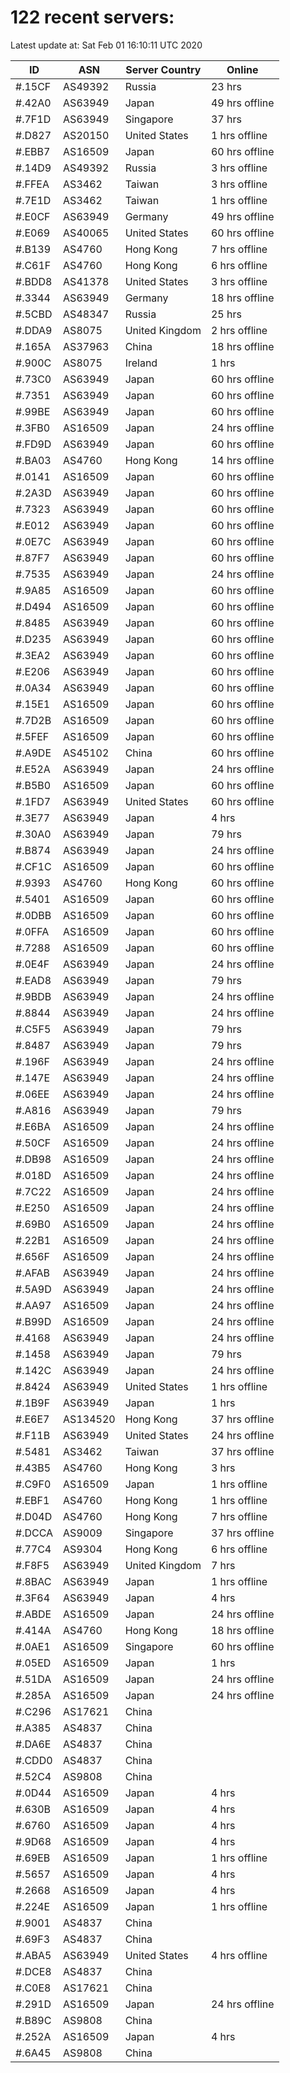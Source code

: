 # 122 recent servers:

Latest update at: Sat Feb 01 16:10:11 UTC 2020

| ID | ASN | Server Country | Online |
| -- | --- | -------------- | ------ |
| #.15CF | AS49392 | Russia | 23 hrs |
| #.42A0 | AS63949 | Japan | 49 hrs offline |
| #.7F1D | AS63949 | Singapore | 37 hrs |
| #.D827 | AS20150 | United States | 1 hrs offline |
| #.EBB7 | AS16509 | Japan | 60 hrs offline |
| #.14D9 | AS49392 | Russia | 3 hrs offline |
| #.FFEA | AS3462 | Taiwan | 3 hrs offline |
| #.7E1D | AS3462 | Taiwan | 1 hrs offline |
| #.E0CF | AS63949 | Germany | 49 hrs offline |
| #.E069 | AS40065 | United States | 60 hrs offline |
| #.B139 | AS4760 | Hong Kong | 7 hrs offline |
| #.C61F | AS4760 | Hong Kong | 6 hrs offline |
| #.BDD8 | AS41378 | United States | 3 hrs offline |
| #.3344 | AS63949 | Germany | 18 hrs offline |
| #.5CBD | AS48347 | Russia | 25 hrs |
| #.DDA9 | AS8075 | United Kingdom | 2 hrs offline |
| #.165A | AS37963 | China | 18 hrs offline |
| #.900C | AS8075 | Ireland | 1 hrs |
| #.73C0 | AS63949 | Japan | 60 hrs offline |
| #.7351 | AS63949 | Japan | 60 hrs offline |
| #.99BE | AS63949 | Japan | 60 hrs offline |
| #.3FB0 | AS16509 | Japan | 24 hrs offline |
| #.FD9D | AS63949 | Japan | 60 hrs offline |
| #.BA03 | AS4760 | Hong Kong | 14 hrs offline |
| #.0141 | AS16509 | Japan | 60 hrs offline |
| #.2A3D | AS63949 | Japan | 60 hrs offline |
| #.7323 | AS63949 | Japan | 60 hrs offline |
| #.E012 | AS63949 | Japan | 60 hrs offline |
| #.0E7C | AS63949 | Japan | 60 hrs offline |
| #.87F7 | AS63949 | Japan | 60 hrs offline |
| #.7535 | AS63949 | Japan | 24 hrs offline |
| #.9A85 | AS16509 | Japan | 60 hrs offline |
| #.D494 | AS16509 | Japan | 60 hrs offline |
| #.8485 | AS63949 | Japan | 60 hrs offline |
| #.D235 | AS63949 | Japan | 60 hrs offline |
| #.3EA2 | AS63949 | Japan | 60 hrs offline |
| #.E206 | AS63949 | Japan | 60 hrs offline |
| #.0A34 | AS63949 | Japan | 60 hrs offline |
| #.15E1 | AS16509 | Japan | 60 hrs offline |
| #.7D2B | AS16509 | Japan | 60 hrs offline |
| #.5FEF | AS16509 | Japan | 60 hrs offline |
| #.A9DE | AS45102 | China | 60 hrs offline |
| #.E52A | AS63949 | Japan | 24 hrs offline |
| #.B5B0 | AS16509 | Japan | 60 hrs offline |
| #.1FD7 | AS63949 | United States | 60 hrs offline |
| #.3E77 | AS63949 | Japan | 4 hrs |
| #.30A0 | AS63949 | Japan | 79 hrs |
| #.B874 | AS63949 | Japan | 24 hrs offline |
| #.CF1C | AS16509 | Japan | 60 hrs offline |
| #.9393 | AS4760 | Hong Kong | 60 hrs offline |
| #.5401 | AS16509 | Japan | 60 hrs offline |
| #.0DBB | AS16509 | Japan | 60 hrs offline |
| #.0FFA | AS16509 | Japan | 60 hrs offline |
| #.7288 | AS16509 | Japan | 60 hrs offline |
| #.0E4F | AS63949 | Japan | 24 hrs offline |
| #.EAD8 | AS63949 | Japan | 79 hrs |
| #.9BDB | AS63949 | Japan | 24 hrs offline |
| #.8844 | AS63949 | Japan | 24 hrs offline |
| #.C5F5 | AS63949 | Japan | 79 hrs |
| #.8487 | AS63949 | Japan | 79 hrs |
| #.196F | AS63949 | Japan | 24 hrs offline |
| #.147E | AS63949 | Japan | 24 hrs offline |
| #.06EE | AS63949 | Japan | 24 hrs offline |
| #.A816 | AS63949 | Japan | 79 hrs |
| #.E6BA | AS16509 | Japan | 24 hrs offline |
| #.50CF | AS16509 | Japan | 24 hrs offline |
| #.DB98 | AS16509 | Japan | 24 hrs offline |
| #.018D | AS16509 | Japan | 24 hrs offline |
| #.7C22 | AS16509 | Japan | 24 hrs offline |
| #.E250 | AS16509 | Japan | 24 hrs offline |
| #.69B0 | AS16509 | Japan | 24 hrs offline |
| #.22B1 | AS16509 | Japan | 24 hrs offline |
| #.656F | AS16509 | Japan | 24 hrs offline |
| #.AFAB | AS63949 | Japan | 24 hrs offline |
| #.5A9D | AS63949 | Japan | 24 hrs offline |
| #.AA97 | AS16509 | Japan | 24 hrs offline |
| #.B99D | AS16509 | Japan | 24 hrs offline |
| #.4168 | AS63949 | Japan | 24 hrs offline |
| #.1458 | AS63949 | Japan | 79 hrs |
| #.142C | AS63949 | Japan | 24 hrs offline |
| #.8424 | AS63949 | United States | 1 hrs offline |
| #.1B9F | AS63949 | Japan | 1 hrs |
| #.E6E7 | AS134520 | Hong Kong | 37 hrs offline |
| #.F11B | AS63949 | United States | 24 hrs offline |
| #.5481 | AS3462 | Taiwan | 37 hrs offline |
| #.43B5 | AS4760 | Hong Kong | 3 hrs |
| #.C9F0 | AS16509 | Japan | 1 hrs offline |
| #.EBF1 | AS4760 | Hong Kong | 1 hrs offline |
| #.D04D | AS4760 | Hong Kong | 7 hrs offline |
| #.DCCA | AS9009 | Singapore | 37 hrs offline |
| #.77C4 | AS9304 | Hong Kong | 6 hrs offline |
| #.F8F5 | AS63949 | United Kingdom | 7 hrs |
| #.8BAC | AS63949 | Japan | 1 hrs offline |
| #.3F64 | AS63949 | Japan | 4 hrs |
| #.ABDE | AS16509 | Japan | 24 hrs offline |
| #.414A | AS4760 | Hong Kong | 18 hrs offline |
| #.0AE1 | AS16509 | Singapore | 60 hrs offline |
| #.05ED | AS16509 | Japan | 1 hrs |
| #.51DA | AS16509 | Japan | 24 hrs offline |
| #.285A | AS16509 | Japan | 24 hrs offline |
| #.C296 | AS17621 | China | |
| #.A385 | AS4837 | China | |
| #.DA6E | AS4837 | China | |
| #.CDD0 | AS4837 | China | |
| #.52C4 | AS9808 | China | |
| #.0D44 | AS16509 | Japan | 4 hrs |
| #.630B | AS16509 | Japan | 4 hrs |
| #.6760 | AS16509 | Japan | 4 hrs |
| #.9D68 | AS16509 | Japan | 4 hrs |
| #.69EB | AS16509 | Japan | 1 hrs offline |
| #.5657 | AS16509 | Japan | 4 hrs |
| #.2668 | AS16509 | Japan | 4 hrs |
| #.224E | AS16509 | Japan | 1 hrs offline |
| #.9001 | AS4837 | China | |
| #.69F3 | AS4837 | China | |
| #.ABA5 | AS63949 | United States | 4 hrs offline |
| #.DCE8 | AS4837 | China | |
| #.C0E8 | AS17621 | China | |
| #.291D | AS16509 | Japan | 24 hrs offline |
| #.B89C | AS9808 | China | |
| #.252A | AS16509 | Japan | 4 hrs |
| #.6A45 | AS9808 | China | |

